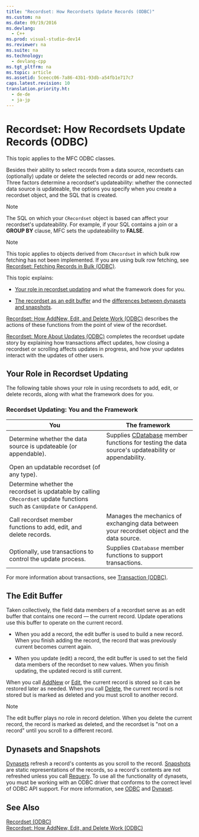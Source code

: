 ```yaml
---
title: "Recordset: How Recordsets Update Records (ODBC)"
ms.custom: na
ms.date: 09/19/2016
ms.devlang: 
  - C++
ms.prod: visual-studio-dev14
ms.reviewer: na
ms.suite: na
ms.technology: 
  - devlang-cpp
ms.tgt_pltfrm: na
ms.topic: article
ms.assetid: 5ceecc06-7a86-43b1-93db-a54fb1e717c7
caps.latest.revision: 10
translation.priority.ht: 
  - de-de
  - ja-jp
---
```

# Recordset: How Recordsets Update Records (ODBC)
This topic applies to the MFC ODBC classes.  
  
 Besides their ability to select records from a data source, recordsets can (optionally) update or delete the selected records or add new records. Three factors determine a recordset's updateability: whether the connected data source is updateable, the options you specify when you create a recordset object, and the SQL that is created.  
  
> [!NOTE]
>  The SQL on which your `CRecordset` object is based can affect your recordset's updateability. For example, if your SQL contains a join or a **GROUP BY** clause, MFC sets the updateability to **FALSE**.  
  
> [!NOTE]
>  This topic applies to objects derived from `CRecordset` in which bulk row fetching has not been implemented. If you are using bulk row fetching, see [Recordset: Fetching Records in Bulk (ODBC)](../vs140/Recordset--Fetching-Records-in-Bulk--ODBC-.md).  
  
 This topic explains:  
  
-   [Your role in recordset updating](#_core_your_role_in_recordset_updating) and what the framework does for you.  
  
-   [The recordset as an edit buffer](#_core_the_edit_buffer) and the [differences between dynasets and snapshots](#_core_dynasets_and_snapshots).  
  
 [Recordset: How AddNew, Edit, and Delete Work (ODBC)](../vs140/Recordset--How-AddNew--Edit--and-Delete-Work--ODBC-.md) describes the actions of these functions from the point of view of the recordset.  
  
 [Recordset: More About Updates (ODBC)](../vs140/Recordset--More-About-Updates--ODBC-.md) completes the recordset update story by explaining how transactions affect updates, how closing a recordset or scrolling affects updates in progress, and how your updates interact with the updates of other users.  
  
##  <a name="_core_your_role_in_recordset_updating"></a> Your Role in Recordset Updating  
 The following table shows your role in using recordsets to add, edit, or delete records, along with what the framework does for you.  
  
### Recordset Updating: You and the Framework  
  
|You|The framework|  
|---------|-------------------|  
|Determine whether the data source is updateable (or appendable).|Supplies [CDatabase](../vs140/CDatabase-Class.md) member functions for testing the data source's updateability or appendability.|  
|Open an updatable recordset (of any type).||  
|Determine whether the recordset is updatable by calling `CRecordset` update functions such as `CanUpdate` or `CanAppend`.||  
|Call recordset member functions to add, edit, and delete records.|Manages the mechanics of exchanging data between your recordset object and the data source.|  
|Optionally, use transactions to control the update process.|Supplies `CDatabase` member functions to support transactions.|  
  
 For more information about transactions, see [Transaction (ODBC)](../vs140/Transaction--ODBC-.md).  
  
##  <a name="_core_the_edit_buffer"></a> The Edit Buffer  
 Taken collectively, the field data members of a recordset serve as an edit buffer that contains one record — the current record. Update operations use this buffer to operate on the current record.  
  
-   When you add a record, the edit buffer is used to build a new record. When you finish adding the record, the record that was previously current becomes current again.  
  
-   When you update (edit) a record, the edit buffer is used to set the field data members of the recordset to new values. When you finish updating, the updated record is still current.  
  
 When you call [AddNew](../vs140/CRecordset--AddNew.md) or [Edit](../vs140/CRecordset--Edit.md), the current record is stored so it can be restored later as needed. When you call [Delete](../vs140/CRecordset--Delete.md), the current record is not stored but is marked as deleted and you must scroll to another record.  
  
> [!NOTE]
>  The edit buffer plays no role in record deletion. When you delete the current record, the record is marked as deleted, and the recordset is "not on a record" until you scroll to a different record.  
  
##  <a name="_core_dynasets_and_snapshots"></a> Dynasets and Snapshots  
 [Dynasets](../vs140/Dynaset.md) refresh a record's contents as you scroll to the record. [Snapshots](../vs140/Snapshot.md) are static representations of the records, so a record's contents are not refreshed unless you call [Requery](../vs140/CRecordset--Requery.md). To use all the functionality of dynasets, you must be working with an ODBC driver that conforms to the correct level of ODBC API support. For more information, see [ODBC](../vs140/ODBC-Basics.md) and [Dynaset](../vs140/Dynaset.md).  
  
## See Also  
 [Recordset (ODBC)](../vs140/Recordset--ODBC-.md)   
 [Recordset: How AddNew, Edit, and Delete Work (ODBC)](../vs140/Recordset--How-AddNew--Edit--and-Delete-Work--ODBC-.md)